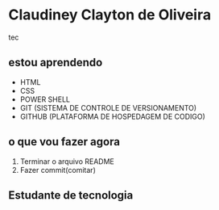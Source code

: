 
 # Claudiney Clayton de Oliveira

 tec

## estou aprendendo 
 * HTML
 * CSS
 * POWER SHELL
 * GIT (SISTEMA DE CONTROLE DE VERSIONAMENTO)
 * GITHUB (PLATAFORMA DE HOSPEDAGEM DE CODIGO)
## o que vou fazer agora
1. Terminar o arquivo README
2. Fazer commit(comitar)
 ## Estudante de tecnologia
<!--
**clarepe/clarepe** is a ✨ _special_ ✨ repository because its `README.md` (this file) appears on your GitHub profile.

Here are some ideas to get you started:

- 🔭 I’m currently working on front end no curso Ford<Enter> no senai Ipiranga sp
- 🌱 I’m currently learning com os outros alunos
- 👯 I’m looking to collaborate on ...
- 🤔 I’m looking for help with ...
- 💬 Ask me about ...
- 📫 How to reach me: ...
- 😄 Pronouns: ...
- ⚡ Fun fact: ...
-->
